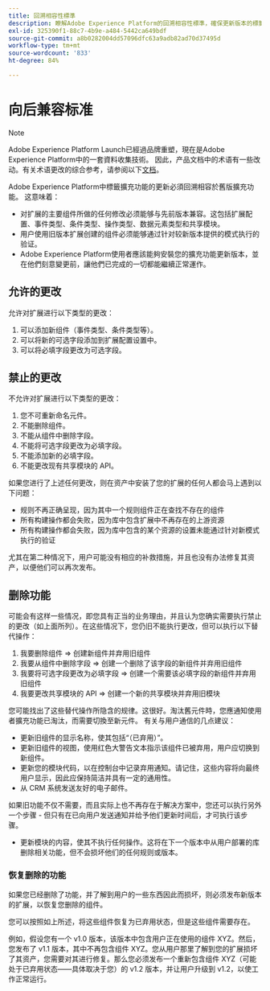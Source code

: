 ```yaml
---
title: 回溯相容性標準
description: 瞭解Adobe Experience Platform的回溯相容性標準，確保更新版本的標籤擴充功能與舊版相容。
exl-id: 325390f1-88c7-4b9e-a484-5442ca649bdf
source-git-commit: a8b0282004dd57096dfc63a9adb82ad70d37495d
workflow-type: tm+mt
source-wordcount: '833'
ht-degree: 84%

---
```


# 向后兼容标准

>[!NOTE]
>
>Adobe Experience Platform Launch已經過品牌重塑，現在是Adobe Experience Platform中的一套資料收集技術。 因此，产品文档中的术语有一些改动。有关术语更改的综合参考，请参阅以下[文档](../term-updates.md)。

Adobe Experience Platform中標籤擴充功能的更新必須回溯相容於舊版擴充功能。 这意味着：

* 对扩展的主要组件所做的任何修改必须能够与先前版本兼容。这包括扩展配置、事件类型、条件类型、操作类型、数据元素类型和共享模块。
* 用户使用旧版本扩展创建的组件必须能够通过针对较新版本提供的模式执行的验证。
* Adobe Experience Platform使用者應該能夠安裝您的擴充功能更新版本，並在他們刻意變更前，讓他們已完成的一切都能繼續正常運作。

## 允许的更改

允许对扩展进行以下类型的更改：

1. 可以添加新组件（事件类型、条件类型等）。
1. 可以将新的可选字段添加到扩展配置设置中。
1. 可以将必填字段更改为可选字段。

## 禁止的更改

不允许对扩展进行以下类型的更改：

1. 您不可重新命名元件。
1. 不能删除组件。
1. 不能从组件中删除字段。
1. 不能将可选字段更改为必填字段。
1. 不能添加新的必填字段。
1. 不能更改现有共享模块的 API。

如果您进行了上述任何更改，则在资产中安装了您的扩展的任何人都会马上遇到以下问题：

* 规则不再正确呈现，因为其中一个规则组件正在查找不存在的组件
* 所有构建操作都会失败，因为库中包含扩展中不再存在的上游资源
* 所有构建操作都会失败，因为库中包含的某个资源的设置未能通过针对新模式执行的验证

尤其在第二种情况下，用户可能没有相应的补救措施，并且也没有办法修复其资产，以便他们可以再次发布。

## 删除功能

可能会有这样一些情况，即您具有正当的业务理由，并且认为您确实需要执行禁止的更改（如上面所列）。在这些情况下，您仍旧不能执行更改，但可以执行以下替代操作：

1. 我要删除组件 => 创建新组件并弃用旧组件
1. 我要从组件中删除字段 => 创建一个删除了该字段的新组件并弃用旧组件
1. 我要将可选字段更改为必填字段 => 创建一个需要该必填字段的新组件并弃用旧组件
1. 我要更改共享模块的 API => 创建一个新的共享模块并弃用旧模块

您可能找出了这些替代操作所隐含的规律。这很好。淘汰舊元件時，您應通知使用者擴充功能已淘汰，而需要切換至新元件。  有关与用户通信的几点建议：

* 更新旧组件的显示名称，使其包括“（已弃用）”。
* 更新旧组件的视图，使用红色大警告文本指示该组件已被弃用，用户应切换到新组件。
* 更新您的模块代码，以在控制台中记录弃用通知。请记住，这些内容将向最终用户显示，因此应保持简洁并具有一定的通用性。
* 从 CRM 系统发送友好的电子邮件。

如果旧功能不仅不需要，而且实际上也不再存在于解决方案中，您还可以执行另外一个步骤 - 但只有在已向用户发送通知并给予他们更新时间后，才可执行该步骤。

* 更新模块的内容，使其不执行任何操作。这将在下一个版本中从用户部署的库删除相关功能，但不会损坏他们的任何规则或版本。

### 恢复删除的功能

如果您已经删除了功能，并了解到用户的一些东西因此而损坏，则必须发布新版本的扩展，以恢复您删除的组件。

您可以按照如上所述，将这些组件恢复为已弃用状态，但是这些组件需要存在。

例如，假设您有一个 v1.0 版本，该版本中包含用户正在使用的组件 XYZ。然后，您发布了 v1.1 版本，其中不再包含组件 XYZ。您从用户那里了解到您的扩展损坏了其资产，您需要对其进行修复。那么您必须发布一个重新包含组件 XYZ（可能处于已弃用状态——具体取决于您）的 v1.2 版本，并让用户升级到 v1.2，以使工作正常运行。
